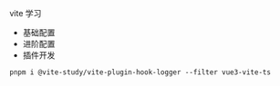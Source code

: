 vite 学习

- 基础配置
- 进阶配置
- 插件开发


```
pnpm i @vite-study/vite-plugin-hook-logger --filter vue3-vite-ts
```

